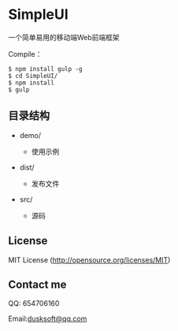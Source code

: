 # SimpleUI
一个简单易用的移动端Web前端框架

Compile：

```node
$ npm install gulp -g
$ cd SimpleUI/
$ npm install
$ gulp
```

## 目录结构

- demo/
    + 使用示例

- dist/
    + 发布文件

- src/
    + 源码

## License
MIT License (http://opensource.org/licenses/MIT)

## Contact me

QQ: 654706160

Email:dusksoft@qq.com
